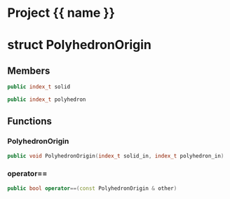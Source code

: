 <script setup>
import {useRoute} from 'vitepress'
const {path} = useRoute()
const tokens = path.split('/')
const words = tokens[2].split('-');
for (let i = 0; i < words.length; i++) {
    words[i] = words[i].charAt(0).toUpperCase() + words[i].slice(1);
    words[i] = words[i].replace('geode', 'Geode')
}
const name = words.join('-');
</script>
# Project {{ name }}

# struct PolyhedronOrigin


## Members

```cpp
public index_t solid

```

```cpp
public index_t polyhedron

```



## Functions

### PolyhedronOrigin

```cpp
public void PolyhedronOrigin(index_t solid_in, index_t polyhedron_in)
```


### operator==

```cpp
public bool operator==(const PolyhedronOrigin & other)
```




